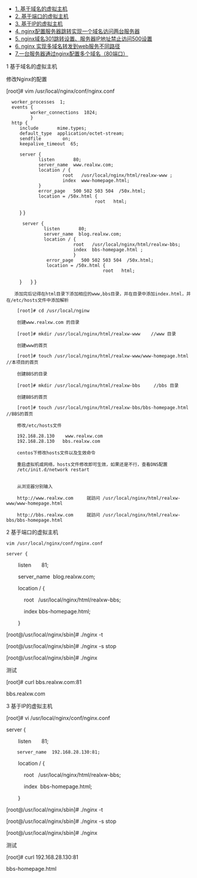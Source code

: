 
* [1. 基于域名的虚拟主机](#1-基于域名的虚拟主机)
* [2. 基于端口的虚拟主机](#2-基于端口的虚拟主机)
* [3. 基于IP的虚拟主机](#3-基于IP的虚拟主机)
* [4. nginx配置服务器跳转实现一个域名访问两台服务器](https://blog.csdn.net/yanyujingzhe/article/details/89350712)
* [5. nginx域名301跳转设置、服务器IP地址禁止访问500设置](https://blog.csdn.net/choufumang1705/article/details/100944461)
* [6. nginx 实现多域名转发到web服务不同路径](https://blog.csdn.net/starwmx520/article/details/53353500)
* [7.一台服务器通过nginx配置多个域名（80端口）](https://blog.csdn.net/wjg8209/article/details/93588247) 



1 基于域名的虚拟主机

 修改Nginx的配置
 
 [root]# vim /usr/local/nginx/conf/nginx.conf
 
      worker_processes  1;
      events {
             worker_connections  1024;
             }
      http {
         include       mime.types;
         default_type  application/octet-stream;
         sendfile        on;
         keepalive_timeout  65;

         server {
                listen       80;
                server_name  www.realxw.com;
                location / {
                         root   /usr/local/nginx/html/realxw-www ;
                         index  www-homepage.html;
                }
                error_page   500 502 503 504  /50x.html;
                location = /50x.html {
                                     root   html;
                                      }
                }

          server {
                  listen       80;
                  server_name  blog.realxw.com;
                  location / {
                             root   /usr/local/nginx/html/realxw-bbs;
                             index  bbs-homepage.html ;
                             }
                   error_page   500 502 503 504  /50x.html;
                   location = /50x.html {
                                        root   html;

                    }
                 }
          }
          
          
       添加完后记得在html目录下添加相应的www,bbs目录，并在目录中添加index.html，并在/etc/hosts文件中添加解析
   
        [root]# cd /usr/local/nginw
   
        创建www.realxw.com 的目录
   
        [root]# mkdir /usr/local/nginx/html/realxw-www    //www 目录
   
        创建www的首页
   
        [root]# touch /usr/local/nginx/html/realxw-www/www-homepage.html     //本项目的首页
   
        创建BBS的目录
   
        [root]# mkdir /usr/local/nginx/html/realxw-bbs     //bbs 目录    
   
        创建BBS的首页
   
        [root]# touch /usr/local/nginx/html/realxw-bbs/bbs-homepage.html      //BBS的首页
    
        修改/etc/hosts文件
   
        192.168.28.130    www.realxw.com
        192.168.28.130   bbs.realxw.com
        
        centos下修改hosts文件以及生效命令
        
        重启虚拟机或网络，hosts文件修改即可生效，如果还是不行，查看DNS配置
        /etc/init.d/network restart
              
   
        从浏览器分别输入
   
        http://www.realxw.com     就訪问 /usr/local/nginx/html/realxw-www/www-homepage.html
   
        http://bbs.realxw.com     就訪问 /usr/local/nginx/html/realxw-bbs/bbs-homepage.html 
   
   
2 基于端口的虚拟主机

    vim /usr/local/nginx/conf/nginx.conf

    server {

        listen       81;

        server_name  blog.realxw.com;

        location / {

            root   /usr/local/nginx/html/realxw-bbs;

            index  bbs-homepage.html;

        }

   [root@/usr/local/nginx/sbin]# ./nginx -t
   
   [root@/usr/local/nginx/sbin]# ./nginx -s stop
   
  [root@/usr/local/nginx/sbin]# ./nginx 
   
   测试
   
   [root]# curl bbs.realxw.com:81
   
   bbs.realxw.com

3 基于IP的虚拟主机

  [root]# vi /usr/local/nginx/conf/nginx.conf
  
  server {

        listen       81;

        server_name  192.168.28.130:81;

        location / {

            root   /usr/local/nginx/html/realxw-bbs;

            index  bbs-homepage.html;

        }


   [root@/usr/local/nginx/sbin]# ./nginx -t
   
   [root@/usr/local/nginx/sbin]# ./nginx -s stop
   
   [root@/usr/local/nginx/sbin]# ./nginx 
   
   测试
   
   [root]# curl 192.168.28.130:81
    
   bbs-homepage.html 
